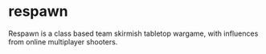 # respawn
Respawn is a class based team skirmish tabletop wargame, with influences from online multiplayer shooters.
